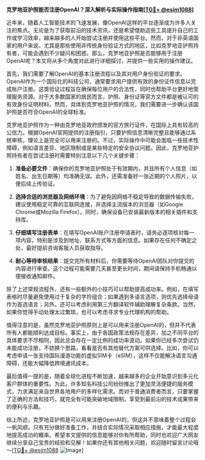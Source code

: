 **克罗地亚护照能否注册OpenAI？深入解析与实际操作指南[[TG💪+ @esim1088](https://t.me/s/esim1088)]**

近年来，随着人工智能技术的飞速发展，像OpenAI这样的平台逐渐成为许多人关注的焦点。无论是为了获取前沿的技术资讯，还是希望借助这些工具提升自己的工作或学习效率，越来越多的人开始尝试注册并使用这些平台。然而，对于非英语国家的用户来说，尤其是那些使用非传统身份验证方式的地区，比如克罗地亚护照持有者，可能会遇到不少疑问和困惑。那么，克罗地亚护照是否能够用于注册OpenAI呢？本文将从多个角度对此进行详细探讨，并提供一些实用的操作建议。

首先，我们需要了解OpenAI的基本注册流程以及其对用户身份验证的要求。OpenAI作为一个国际化的科技公司，通常要求用户提供有效的身份证件信息以完成账户注册。这类验证过程旨在确保每位用户的合法性，同时也帮助平台更好地管理服务资源。对于大多数国家的居民而言，护照、身份证等官方文件都是被认可的有效身份证明材料。然而，具体到克罗地亚护照的情况，我们需要进一步确认该国护照是否符合OpenAI的全球标准。

克罗地亚护照作为一种由克罗地亚政府颁发的官方旅行证件，在国际上具有较高的公信力。根据OpenAI官网提供的注册指引，只要护照信息清晰完整且能够通过系统审核，理论上是完全可以用来注册的。不过，实际操作中可能会面临一些技术性障碍，例如语言差异、地区限制或是某些特定的安全协议问题。因此，克罗地亚护照持有者在尝试注册时需要特别注意以下几个关键步骤：

1. **准备必要文件**：确保你的克罗地亚护照处于有效期内，并且所有个人信息（如姓名、出生日期等）均准确无误。此外，还需准备好一张近期的个人照片，以便后续上传验证。

2. **选择合适的浏览器及网络环境**：为了避免因网络不稳定导致的数据传输失败，建议使用稳定可靠的互联网连接，并选择主流版本的浏览器（如Google Chrome或Mozilla Firefox）。同时，确保设备已安装最新版本的相关插件和支持库。

3. **仔细填写注册表单**：在填写OpenAI账户注册申请表时，请务必逐项核对每一项内容，特别是涉及到地址、联系方式等方面的信息。如果存在任何不确定之处，最好提前咨询客服人员获取指导。

4. **耐心等待审核结果**：提交完所有材料后，你需要等待OpenAI团队对你提交的内容进行审查。这个过程可能需要几天甚至更长时间，期间请保持手机畅通以便接收通知邮件。

除了上述常规流程外，还有一些额外的小技巧可以帮助提高成功率。例如，在填写表格时尽量避免使用过于复杂的字符组合；如果遇到多语言选项，则优先选择母语作为首选语言；另外，还可以考虑利用第三方翻译软件辅助理解复杂条款。当然，如果你觉得手动处理太过繁琐，也可以考虑寻求专业代理机构的帮助。

值得注意的是，虽然克罗地亚护照原则上是可以用来注册OpenAI的，但并不代表所有人都能顺利达成目标。事实上，由于各国政策法规存在差异，加之不同平台的具体要求不尽相同，因此总会存在一定比例的成功率波动。如果你已经多次尝试仍未能成功注册，不妨换个思路，看看是否有其他替代方案可供选择。比如，你可以考虑申请一张支持国际漫游功能的虚拟SIM卡（eSIM），这样不仅能解决语言沟通障碍，还能大幅降低跨境通讯成本。

最后值得一提的是，随着全球化进程不断加速，越来越多的企业开始意识到多元化客户群体的重要性。为此，许多知名科技公司纷纷推出了更加灵活便捷的服务模式，力求满足来自世界各地用户的多样化需求。而对于普通消费者而言，只要掌握了正确的方法和技巧，就完全有可能突破地域限制，享受到最前沿的技术成果带来的便利与乐趣。

综上所述，克罗地亚护照是可以用来注册OpenAI的，但这并不意味着整个过程会一帆风顺。只有充分做好准备工作，并结合实际情况采取相应措施，才能最大程度地提高成功的概率。希望本文提供的信息能够对你有所帮助，同时也欢迎广大网友继续分享自己宝贵的经验和见解！如果你还有其他相关问题，欢迎随时留言讨论哦～[[TG💪+ @esim1088](https://t.me/s/esim1088) ![Image](https://i.postimg.cc/4NQfJmqS/Snipaste-2025-05-13-00-14-12.png)]